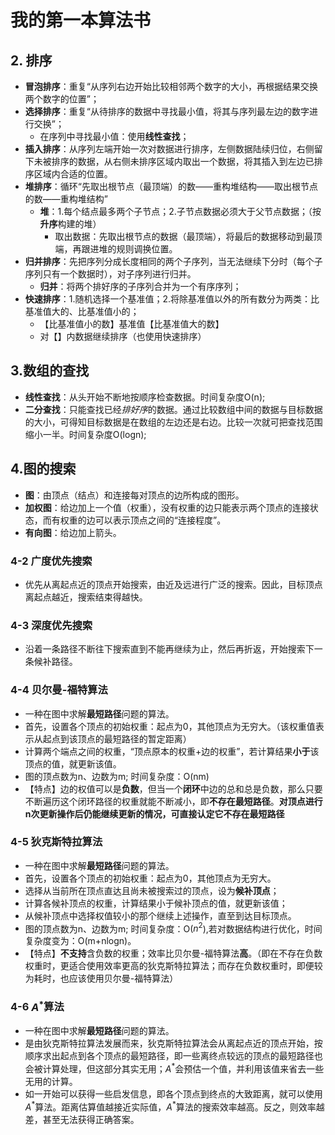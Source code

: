 # 我的第一本算法书

## 2. 排序

- **冒泡排序**：重复“从序列右边开始比较相邻两个数字的大小，再根据结果交换两个数字的位置”；
- **选择排序**：重复“从待排序的数据中寻找最小值，将其与序列最左边的数字进行交换”；
  - 在序列中寻找最小值：使用**线性查找**；
- **插入排序**：从序列左端开始一次对数据进行排序，左侧数据陆续归位，右侧留下未被排序的数据，从右侧未排序区域内取出一个数据，将其插入到左边已排序区域内合适的位置。
- **堆排序**：循环“先取出根节点（最顶端）的数——重构堆结构——取出根节点的数——重构堆结构”
  - **堆**：1.每个结点最多两个子节点；2.子节点数据必须大于父节点数据；（按**升序**构建的堆）
    - 取出数据：先取出根节点的数据（最顶端），将最后的数据移动到最顶端，再跟进堆的规则调换位置。
- **归并排序**：先把序列分成长度相同的两个子序列，当无法继续下分时（每个子序列只有一个数据时），对子序列进行归并。
  - **归并**：将两个排好序的子序列合并为一个有序序列；
- **快速排序**：1.随机选择一个基准值；2.将除基准值以外的所有数分为两类：比基准值大的、比基准值小的；
  - 【比基准值小的数】基准值【比基准值大的数】
  - 对【】内数据继续排序（也使用快速排序）



## 3.数组的查找

- **线性查找**：从头开始不断地按顺序检查数据。时间复杂度O(n);
- **二分查找**：只能查找已经*排好序*的数据。通过比较数组中间的数据与目标数据的大小，可得知目标数据是在数组的左边还是右边。比较一次就可把查找范围缩小一半。时间复杂度O(logn);



## 4.图的搜索

- **图**：由顶点（结点）和连接每对顶点的边所构成的图形。
- **加权图**：给边加上一个值（权重），没有权重的边只能表示两个顶点的连接状态，而有权重的边可以表示顶点之间的“连接程度”。
- **有向图**：给边加上箭头。

### 4-2 广度优先搜索

- 优先从离起点近的顶点开始搜索，由近及远进行广泛的搜索。因此，目标顶点离起点越近，搜索结束得越快。

### 4-3 深度优先搜索

- 沿着一条路径不断往下搜索直到不能再继续为止，然后再折返，开始搜索下一条候补路径。

### 4-4 贝尔曼-福特算法

- 一种在图中求解**最短路径**问题的算法。
- 首先，设置各个顶点的初始权重：起点为0，其他顶点为无穷大。（该权重值表示从起点到该顶点的最短路径的暂定距离）
- 计算两个端点之间的权重，“顶点原本的权重+边的权重”，若计算结果**小于**该顶点的值，就更新该值。
- 图的顶点数为n、边数为m; 时间复杂度：O(nm)
- 【特点】边的权值可以是**负数**，但当一个**闭环**中边的总和总是负数，那么只要不断遍历这个闭环路径的权重就能不断减小，即**不存在最短路径**。**对顶点进行n次更新操作后仍能继续更新的情况，可直接认定它不存在最短路径**

### 4-5 狄克斯特拉算法

- 一种在图中求解**最短路径**问题的算法。
- 首先，设置各个顶点的初始权重：起点为0，其他顶点为无穷大。
- 选择从当前所在顶点直达且尚未被搜索过的顶点，设为**候补顶点**；
- 计算各候补顶点的权重，计算结果小于候补顶点的值，就更新该值；
- 从候补顶点中选择权值较小的那个继续上述操作，直至到达目标顶点。
- 图的顶点数为n、边数为m; 时间复杂度：O($n^2$),若对数据结构进行优化，时间复杂度变为：O(m+nlogn)。
- 【特点】**不支持**含负数的权重；效率比贝尔曼-福特算法**高**。（即在不存在负数权重时，更适合使用效率更高的狄克斯特拉算法；而存在负数权重时，即便较为耗时，也应该使用贝尔曼-福特算法）

### 4-6 $A^*$算法

- 一种在图中求解**最短路径**问题的算法。
- 是由狄克斯特拉算法发展而来，狄克斯特拉算法会从离起点近的顶点开始，按顺序求出起点到各个顶点的最短路径，即一些离终点较远的顶点的最短路径也会被计算处理，但这部分其实无用；$A^*$会预估一个值，并利用该值来省去一些无用的计算。
- 如一开始可以获得一些启发信息，即各个顶点到终点的大致距离，就可以使用$A^*$算法。距离估算值越接近实际值，$A^*$算法的搜索效率越高。反之，则效率越差，甚至无法获得正确答案。

